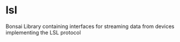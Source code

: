 # lsl
Bonsai Library containing interfaces for streaming data from devices implementing the LSL protocol

